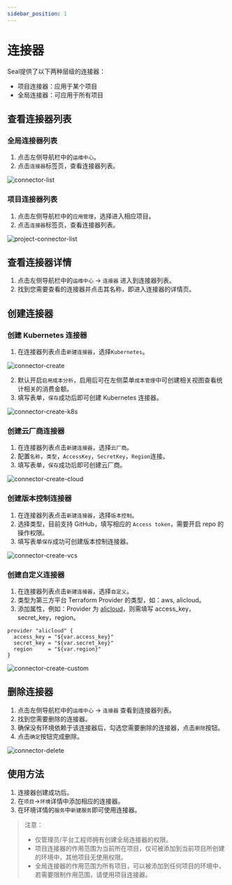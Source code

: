 ```yaml
---
sidebar_position: 1
---
```


# 连接器

Seal提供了以下两种层级的连接器：

- 项目连接器：应用于某个项目
- 全局连接器：可应用于所有项目
## 查看连接器列表

### 全局连接器列表

1. 点击左侧导航栏中的`运维中心`。
2. 点击`连接器`标签页，查看连接器列表。

![connector-list](/img/v0.3.0/opration/connector/op-conn-list.png)

### 项目连接器列表

1. 点击左侧导航栏中的`应用管理`，选择进入相应项目。
2. 点击`连接器`标签页，查看连接器列表。

![project-connector-list](/img/v0.3.0/application/project/app-proj-conn-list.png)

## 查看连接器详情

1. 点击左侧导航栏中的`运维中心` -> `连接器` 进入到连接器列表。
2. 找到您需要查看的连接器并点击其名称，即进入连接器的详情页。

## 创建连接器

### 创建 Kubernetes 连接器

1. 在连接器列表点击`新建连接器`，选择`Kubernetes`。

![connector-create](/img/v0.3.0/quickstart/qs-add-connector.png)

2. 默认开启`启用成本分析`，启用后可在左侧菜单`成本管理`中可创建相关视图查看统计相关的消费金额。
3. 填写表单，`保存`成功后即可创建 Kubernetes 连接器。
   
![connector-create-k8s](/img/v0.3.0/opration/connector/op-conn-create-k8s.png)

### 创建云厂商连接器

1. 在连接器列表点击`新建连接器`，选择`云厂商`。
2. 配置`名称`，`类型`，`AccessKey`，`SecretKey`，`Region`连接。
3. 填写表单，`保存`成功后即可创建云厂商。

![connector-create-cloud](/img/v0.3.0/opration/connector/op-conn-create-cloud.png)

### 创建版本控制连接器

1. 在连接器列表点击`新建连接器`，选择`版本控制`。
2. 选择类型，目前支持 GitHub，填写相应的 `Access token`，需要开启 repo 的操作权限。
3. 填写表单`保存`成功可创建版本控制连接器。

![connector-create-vcs](/img/v0.3.0/opration/connector/op-conn-create-vcs.png)

### 创建自定义连接器

1. 在连接器列表点击`新建连接器`，选择`自定义`。
2. 类型为第三方平台 Terraform Provider 的类型，如：aws, alicloud。
3. 添加属性，例如：Provider 为 [alicloud](https://registry.terraform.io/providers/aliyun/alicloud/latest/docs)，则需填写 access_key，secret_key，region。

```
provider "alicloud" {
  access_key = "${var.access_key}"
  secret_key = "${var.secret_key}"
  region     = "${var.region}"
}
```

![connector-create-custom](/img/v0.3.0/opration/connector/op-conn-create-custom.png)
## 删除连接器

1. 点击左侧导航栏中的`运维中心` -> `连接器` 查看到连接器列表。
2. 找到您需要删除的连接器。
3. 确保没有环境依赖于该连接器后，勾选您需要删除的连接器，点击`删除`按钮。
5. 点击`确定`按钮完成删除。

![connector-delete](/img/v0.3.0/opration/connector/op-conn-del.png)

## 使用方法

1. 连接器创建成功后。
2. 在`项目`->`环境`详情中添加相应的连接器。
3. 在环境详情的`服务`中`新建服务`即可使用连接器。

> 注意：
> - 仅管理员/平台工程师拥有创建全局连接器的权限。
> - 项目连接器的作用范围为当前所在项目，仅可被添加到当前项目所创建的环境中，其他项目无使用权限。
> - 全局连接器的作用范围为所有项目，可以被添加到任何项目的环境中，若需要限制作用范围，请使用项目连接器。